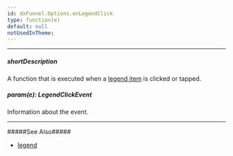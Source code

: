 ```yaml
---
id: dxFunnel.Options.onLegendClick
type: function(e)
default: null
notUsedInTheme: 
---
```

---
##### shortDescription
A function that is executed when a [legend item](/concepts/05%20UI%20Components/Funnel/35%20Legend/00%20Overview.md '/Documentation/Guide/UI_Components/Funnel/Legend/Overview/') is clicked or tapped.

##### param(e): LegendClickEvent
Information about the event.

---
#####See Also#####
- [legend](/api-reference/10%20UI%20Components/dxFunnel/1%20Configuration/legend '/Documentation/ApiReference/UI_Components/dxFunnel/Configuration/legend/')